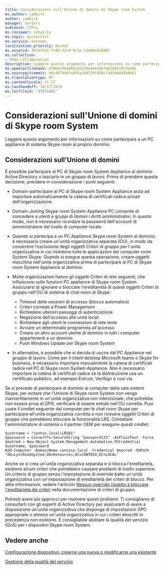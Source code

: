 ```yaml
---
title: Considerazioni sull'Unione di domini di Skype room System
ms.author: jambirk
author: jambirk
manager: serdars
audience: ITPro
ms.reviewer: sohailta
ms.topic: quickstart
ms.service: msteams
localization_priority: Normal
ms.assetid: 3034fdcb-7c89-42c4-9c5e-13400e82d88f
ms.collection:
- M365-collaboration
description: Leggere questo argomento per informazioni su come partecipare a un PC appliance di sistema Skype room al proprio dominio.
ms.openlocfilehash: 078bbf06496dcb5216e4e659bf6628d5791dad46
ms.sourcegitcommit: 0dcd078947a455a388729fd50c7a939dd93b0b61
ms.translationtype: MT
ms.contentlocale: it-IT
ms.lasthandoff: 10/17/2019
ms.locfileid: "37571401"
---
```

<!-- This asset missed in the rebrand, and honestly not sure if it's worth keeping.   -->

# <a name="skype-room-system-domain-joining-considerations"></a>Considerazioni sull'Unione di domini di Skype room System
 
Leggere questo argomento per informazioni su come partecipare a un PC appliance di sistema Skype room al proprio dominio.
  
## <a name="domain-joining-considerations"></a>Considerazioni sull'Unione di domini

È possibile partecipare al PC di Skype room System Appliance al dominio Active Directory o lasciarlo in un gruppo di lavoro. Prima di prendere questa decisione, prendere in considerazione i punti seguenti:
  
- Domain-partecipare al PC di Skype room System Appliance aiuta ad importare automaticamente la catena di certificati radice privati dell'organizzazione.
- Domain-Joining Skype room System Appliance PC consente di concedere a utenti e gruppi di domini i diritti amministrativi. In questo modo, non è necessario ricordare la password dell'account di amministratore del livello di computer locale.
- Quando si partecipa a un PC Appliance Skype room System al dominio, è necessario creare un'unità organizzativa separata (OU), in modo da consentire l'esclusione degli oggetti Criteri di gruppo per l'unità organizzativa in cui risiedono tutte le applicazioni del computer room System Skype. Quando si esegue questa operazione, creare oggetti macchina nell'unità organizzativa prima di partecipare al PC di Skype room System Appliance al dominio.
- Molte organizzazioni hanno gli oggetti Criteri di rete seguenti, che influiscono sulle funzioni PC appliance di Skype room System. Assicurarsi di ignorare o bloccare l'ereditarietà di questi oggetti Criteri di gruppo nell'OU di sistema di chat room di Skype:

  - Timeout delle sessioni di accesso (blocco automatico)
  - Criteri correlati a Power Management
  - Richiedere ulteriori passaggi di autenticazione
  - Negazione dell'accesso alle unità locali
  - Richiedere agli utenti le connessioni di rete lente
  - Avviare un determinato programma all'accesso
  - Creare un altro account utente di dominio in tutti i computer appartenenti a un dominio.
  - Push Windows Update per Skype room System
    
- In alternativa, è possibile che si decida di uscire dal PC Appliance nel gruppo di lavoro. Come per il client desktop Microsoft teams o Skype for business, è necessario importare manualmente la catena di certificati radice nel PC di Skype room System Appliance. Non è necessario importare la catena di certificati radice se la distribuzione usa un certificato pubblico, ad esempio Entrust, VeriSign e così via. 
    
Se si prevede di partecipare al dominio ai computer della sala sistemi Skype, per evitare che l'Unione di Skype room System non venga inavvertitamente in un'unità organizzativa non intenzionale, che potrebbe non essere priva di GPO, verificare di essere entrati nell'OU corretta. Puoi usare il cmdlet seguente dal computer per le chat room Skype per partecipare all'unità organizzativa corretta e non ricevere oggetti Criteri di gruppo che potrebbero bloccare la funzionalità LRS. Contattare l'amministratore di sistema o il partner OEM per eseguire questi cmdlet:
  
```
$username = "contso.local\LRS01"
$password = ConvertTo-SecureString "password123" -AsPlainText -Force
$myCred = New-Object System.Management.Automation.PSCredential $username, $password
Add-Computer -DomainName contoso.local -Credential $mycred -OUPath "OU=LyncRoomSystem,OU=Resources,DC=CONTOSO,DC=LOCAL"
```

Anche se si crea un'unità organizzativa separata e si blocca l'ereditarietà, esistono alcuni criteri che potrebbero causare problemi di livello superiore. Un criterio di gruppo senza l'impostazione di override batte un'unità organizzativa con un'impostazione di ereditarietà dei criteri di blocco. Per altre informazioni, vedere l'articolo [Nessun override rispetto a bloccare l'ereditarietà dei criteri](https://docs.microsoft.com/previous-versions/windows/it-pro/windows-2000-server/cc978255(v=technet.10)) nella documentazione di criteri di gruppo.
  
Potresti avere più approcci per risolvere questi problemi. Ti consigliamo di consultarti con gli esperti di Active Directory per assicurarti di avere a disposizione un'unità organizzativa che disponga di impostazioni GPO appropriate o almeno un'unità organizzativa in cui i criteri descritti in precedenza non esistono. È consigliabile abilitare la qualità del servizio (QoS) per i dispositivi Skype room System.

## <a name="see-also"></a>Vedere anche
  
[Configurazione dispositivo: crearne una nuova o modificarne una esistente](/skypeforbusiness/help-topics/help-lscp/device-configuration-create-new-or-edit-existing.md)

[Gestione della qualità del servizio](/skypeforbusiness/plan-your-deployment/network-requirements/network-requirements.#managing-quality-of-service)
